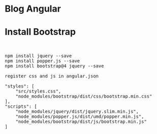 # Blog Angular
# Install Bootstrap
<pre >


npm install jquery --save 
npm install popper.js --save
npm install bootstrap@4 jquery --save

register css and js in angular.json 

"styles": [
    "src/styles.css",
    "node_modules/bootstrap/dist/css/bootstrap.min.css"
],
"scripts": [
    "node_modules/jquery/dist/jquery.slim.min.js",
    "node_modules/popper.js/dist/umd/popper.min.js",
    "node_modules/bootstrap/dist/js/bootstrap.min.js"
]
</pre>
